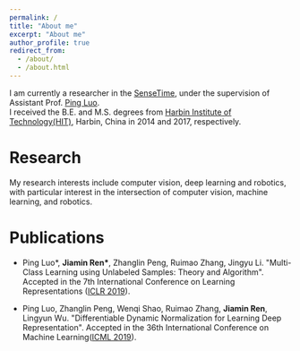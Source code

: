 ```yaml
---
permalink: /
title: "About me"
excerpt: "About me"
author_profile: true
redirect_from: 
  - /about/
  - /about.html
---
```


I am currently a researcher in the [SenseTime](https://www.sensetime.com/), under the supervision of Assistant Prof. [Ping Luo](http://luoping.me/). <br>
I received the B.E. and M.S. degrees from [Harbin Institute of Technology(HIT)](http://www.hit.edu.cn/), Harbin, China in 2014 and 2017, respectively.

# Research
My research interests include computer vision, deep learning and robotics, with particular interest in the intersection of computer vision, machine learning, and robotics. <br>

# Publications
* Ping Luo\*, **Jiamin Ren\***, Zhanglin Peng, Ruimao Zhang, Jingyu Li. "Multi-Class Learning using Unlabeled Samples: Theory and Algorithm". Accepted in the 7th International Conference on Learning Representations ([ICLR 2019](https://openreview.net/group?id=ICLR.cc/2019/Conference)).

* Ping Luo, Zhanglin Peng, Wenqi Shao, Ruimao Zhang, **Jiamin Ren**, Lingyun Wu. "Differentiable Dynamic Normalization for Learning Deep Representation". Accepted in the 36th International Conference on Machine Learning([ICML 2019](https://openreview.net/group?id=ICLR.cc/2019/Conference)).
